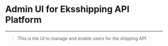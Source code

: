 # Admin UI for Eksshipping API Platform
---
> This is the UI to manage and enable users for the shipping API
